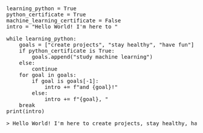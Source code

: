 <pre>learning_python = True
python_certificate = True
machine_learning_certificate = False
intro = "Hello World! I'm here to "

while learning_python:
    goals = ["create projects", "stay healthy", "have fun"]
    if python_certificate is True:
        goals.append("study machine learning")
    else:
        continue
    for goal in goals:
        if goal is goals[-1]:
            intro += f"and {goal}!"
        else:
            intro += f"{goal}, "
    break
print(intro)

> Hello World! I'm here to create projects, stay healthy, have fun, and study machine learning!<pre>
